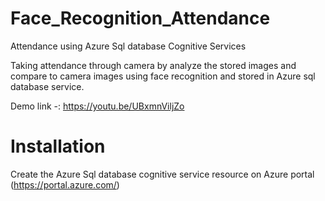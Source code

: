 # Face_Recognition_Attendance
 Attendance using Azure Sql database Cognitive Services

Taking attendance through camera by analyze the stored images and compare to camera images using face recognition and stored in Azure sql database service.

Demo link -: https://youtu.be/UBxmnViljZo


# Installation

Create the Azure Sql database cognitive service resource on Azure portal (https://portal.azure.com/)





